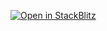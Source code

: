 [![Open in StackBlitz](https://developer.stackblitz.com/img/open_in_stackblitz.svg)](https://stackblitz.com/fork/github/baitando/dhbw-web/tree/master/01e_javascript/uebung-1/initial?file=index.html&terminal=stackblitz&title=Aufgabe%201%20Modul%201d%20%28Javascript%29)